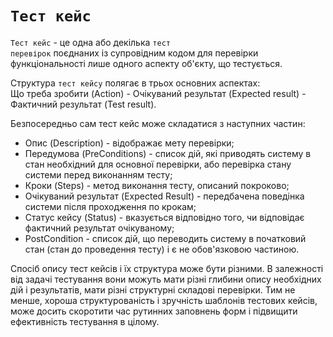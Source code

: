 # <code>Тест кейс</code> 

<code>Тест кейс</code> - це одна або декілька <code>тест перевірок</code> поєднаних із супровідним кодом для перевірки функціональності лише одного аспекту об'єкту, що тестується. 

Структура `тест кейсу` полягає в трьох основних аспектах:   
Що треба зробити (Action) - Очікуваний результат (Expected result) - Фактичний результат (Test result).

Безпосередньо сам тест кейс може складатися з наступних частин:
- Опис (Description) - відображає мету перевірки;
- Передумова (PreConditions) - список дій, які приводять систему в стан необхідний для основної перевірки, або перевірка стану системи перед виконанням тесту;
- Кроки (Steps) - метод виконання тесту, описаний покроково;
- Очікуваний результат (Expected Result) - передбачена поведінка системи після проходження по крокам;
- Статус кейсу (Status) - вказується відповідно того, чи відповідає фактичний результат очікуваному;
- PostCondition - список дій, що переводить систему в початковий стан (стан до проведення тесту) і є не обов'язковою частиною. 

Спосіб опису тест кейсів і їх структура може бути різними. В залежності від задачі тестування вони можуть мати різні глибини опису необхідних дій і результатів, мати різні структурні складові перевірки. Тим не менше, хороша структурованість і зручність шаблонів тестових кейсів, може досить скоротити час рутинних заповнень форм і підвищити ефективність тестування в цілому.
